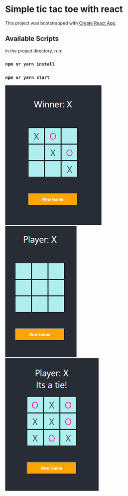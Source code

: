 # Simple tic tac toe with react

This project was bootstrapped with [Create React App](https://github.com/facebook/create-react-app).

## Available Scripts

In the project directory, run:

### `npm or yarn install`
### `npm or yarn start`

![alt text](https://github.com/athangk/my-tic-tac-toe/blob/main/Capture_2_tic_tac.PNG)
![alt text](https://github.com/athangk/my-tic-tac-toe/blob/main/Capture_tic_Tac1.PNG)
![alt text](https://github.com/athangk/my-tic-tac-toe/blob/main/Capture_tic_tac3.PNG)
